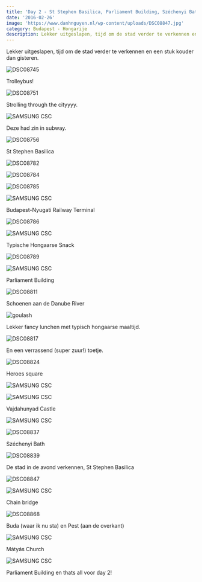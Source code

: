 ```yaml
---
title: 'Day 2 - St Stephen Basilica, Parliament Building, Széchenyi Bath'
date: '2016-02-26'
image: 'https://www.danhnguyen.nl/wp-content/uploads/DSC08847.jpg'
category: Budapest - Hongarije
description: Lekker uitgeslapen, tijd om de stad verder te verkennen en een stuk kouder dan gisteren...
---
```


Lekker uitgeslapen, tijd om de stad verder te verkennen en een stuk kouder dan gisteren.

![DSC08745](https://www.danhnguyen.nl/wp-content/uploads/DSC08745-1.jpg)

Trolleybus!

![DSC08751](https://www.danhnguyen.nl/wp-content/uploads/DSC08751-1.jpg)

Strolling through the cityyyy.

![SAMSUNG CSC](https://www.danhnguyen.nl/wp-content/uploads/SAM_2493-e1456426790794.jpg)

Deze had zin in subway.

![DSC08756](https://www.danhnguyen.nl/wp-content/uploads/DSC08756.jpg)

St Stephen Basilica

![DSC08782](https://www.danhnguyen.nl/wp-content/uploads/DSC08782.jpg)

![DSC08784](https://www.danhnguyen.nl/wp-content/uploads/DSC08784.jpg)

![DSC08785](https://www.danhnguyen.nl/wp-content/uploads/DSC08785.jpg)

![SAMSUNG CSC](https://www.danhnguyen.nl/wp-content/uploads/SAM_2516-e1456427074130.jpg)

Budapest-Nyugati Railway Terminal

![DSC08786](https://www.danhnguyen.nl/wp-content/uploads/DSC08786.jpg)

![SAMSUNG CSC](https://www.danhnguyen.nl/wp-content/uploads/SAM_2525-e1456427157521.jpg)

Typische Hongaarse Snack

![DSC08789](https://www.danhnguyen.nl/wp-content/uploads/DSC08789.jpg)

![SAMSUNG CSC](https://www.danhnguyen.nl/wp-content/uploads/SAM_2571-e1456427330528.jpg)

Parliament Building

![DSC08811](https://www.danhnguyen.nl/wp-content/uploads/DSC08811.jpg)

Schoenen aan de Danube River

![goulash](https://www.danhnguyen.nl/wp-content/uploads/goulash.jpg)

Lekker fancy lunchen met typisch hongaarse maaltijd.

![DSC08817](https://www.danhnguyen.nl/wp-content/uploads/DSC08817.jpg)

En een verrassend (super zuur!) toetje.

![DSC08824](https://www.danhnguyen.nl/wp-content/uploads/DSC08824.jpg)

Heroes square

![SAMSUNG CSC](https://www.danhnguyen.nl/wp-content/uploads/SAM_2642-e1456427857455.jpg)

![SAMSUNG CSC](https://www.danhnguyen.nl/wp-content/uploads/SAM_2648-e1456427864786.jpg)

Vajdahunyad Castle

![SAMSUNG CSC](https://www.danhnguyen.nl/wp-content/uploads/SAM_2665-e1456427969168.jpg)

![DSC08837](https://www.danhnguyen.nl/wp-content/uploads/DSC08837.jpg)

Széchenyi Bath

![DSC08839](https://www.danhnguyen.nl/wp-content/uploads/DSC08839.jpg)

De stad in de avond verkennen, St Stephen Basilica

![DSC08847](https://www.danhnguyen.nl/wp-content/uploads/DSC08847.jpg)

![SAMSUNG CSC](https://www.danhnguyen.nl/wp-content/uploads/SAM_2707-e1456428312961.jpg)

Chain bridge

![DSC08868](https://www.danhnguyen.nl/wp-content/uploads/DSC08868.jpg)

Buda (waar ik nu sta) en Pest (aan de overkant)

![SAMSUNG CSC](https://www.danhnguyen.nl/wp-content/uploads/SAM_2741-e1456428343756.jpg)

Mátyás Church

![SAMSUNG CSC](https://www.danhnguyen.nl/wp-content/uploads/SAM_2769.jpg)

Parliament Building en thats all voor day 2!
